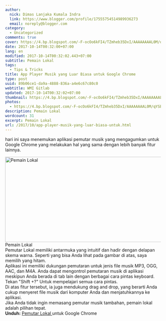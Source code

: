 ```yaml
---
author:
  nick: Dimas Lanjaka Kumala Indra
  link: https://www.blogger.com/profile/17555754514989936273
  email: noreply@blogger.com
category:
  - Uncategorized
comments: true
cover: https://4.bp.blogspot.com/-F-ocOo6kFI4/TZmheb35DxI/AAAAAAAAL0M/qYSBewm5xDY/s1600/Local-Player.png
date: 2017-10-14T00:32:00+07:00
lang: en
modified: 2017-10-14T00:32:02.443+07:00
subtitle: Pemain Lokal
tags:
  - Tips & Tricks
title: App Player Musik yang Luar Biasa untuk Google Chrome
type: post
uuid: 89b06ce1-da9a-4888-836a-a4e6c67c80c0
webtitle: WMI Gitlab
updated: 2017-10-14T00:32:02+07:00
thumbnail: https://4.bp.blogspot.com/-F-ocOo6kFI4/TZmheb35DxI/AAAAAAAAL0M/qYSBewm5xDY/s1600/Local-Player.png
photos:
  - https://4.bp.blogspot.com/-F-ocOo6kFI4/TZmheb35DxI/AAAAAAAAL0M/qYSBewm5xDY/s1600/Local-Player.png
description: Pemain Lokal
wordcount: 31
excerpt: Pemain Lokal
url: /2017/10/app-player-musik-yang-luar-biasa-untuk.html
---
```


hari ini saya menemukan aplikasi pemutar musik yang mengagumkan untuk     Google Chrome yang melakukan hal yang sama dengan lebih banyak fitur     lainnya. <br><div><div><img alt="Pemain Lokal" border="0" height="275" src="https://4.bp.blogspot.com/-F-ocOo6kFI4/TZmheb35DxI/AAAAAAAAL0M/qYSBewm5xDY/s1600/Local-Player.png" width="600">        <br>Pemain Lokal         </div></div>Pemutar Lokal memiliki antarmuka yang intuitif dan hadir dengan delapan     skema warna. Seperti yang bisa Anda lihat pada gambar di atas, saya memilih     yang hitam. <br>Aplikasi ini memiliki dukungan pemutaran untuk jenis file musik MP3, OGG,     AAC, dan M4A. Anda dapat mengontrol pemutaran musik di aplikasi meskipun     Anda berada di tab lain dengan berbagai cara pintas keyboard. Tekan "Shift     +?" Untuk mempelajari semua cara pintas. <br><center>    <ins id="aswift_0_expand"><ins id="aswift_0_anchor"></ins></ins></center>Di atas fitur tersebut, ia juga mendukung drag and drop, yang berarti Anda     cukup menyeret file musik dari komputer Anda dan menjatuhkannya ke     aplikasi. <br>Jika Anda tidak ingin memasang pemutar musik tambahan, pemain lokal adalah     pilihan tepat. <br><strong>Unduh:</strong>    <a href="https://translate.googleusercontent.com/translate_c?depth=2&amp;nv=1&amp;rurl=translate.google.com&amp;sl=en&amp;sp=nmt4&amp;tl=id&amp;u=https://chrome.google.com/webstore/detail/chkhjlbdflppmaddpjmjecgdagdljimc&amp;usg=ALkJrhifh9-6R0ygE6-2ZFC2c57w2nyKzQ" rel="noopener noreferer nofollow">        Pemutar Lokal     </a>    untuk Google Chrome